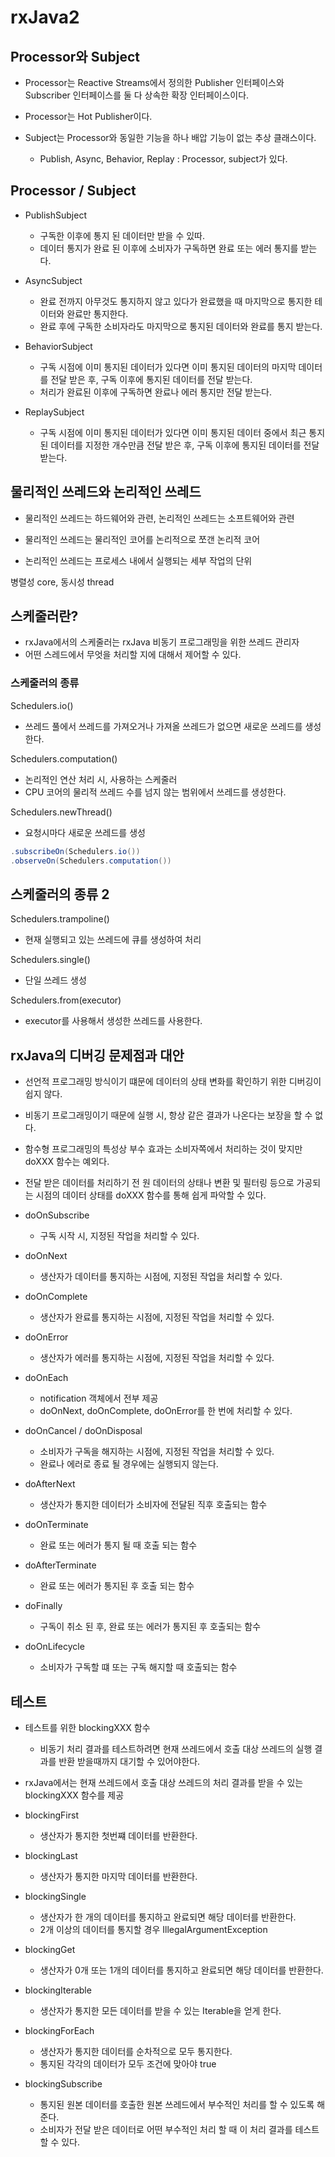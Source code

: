 # rxJava2


## Processor와 Subject

- Processor는 Reactive Streams에서 정의한 Publisher 인터페이스와 Subscriber 인터페이스를 둘 다 상속한 확장 인터페이스이다.
- Processor는 Hot Publisher이다.

- Subject는 Processor와 동일한 기능을 하나 배압 기능이 없는 추상 클래스이다.
    - Publish, Async, Behavior, Replay : Processor, subject가 있다.


## Processor / Subject

- PublishSubject
  - 구독한 이후에 통지 된 데이터만 받을 수 있따.
  - 데이터 통지가 완료 된 이후에 소비자가 구독하면 완료 또는 에러 통지를 받는다.
  
- AsyncSubject
  - 완료 전까지 아무것도 통지하지 않고 있다가 완료했을 때 마지막으로 통지한 테이터와 완료만 통지한다.
  - 완료 후에 구독한 소비자라도 마지막으로 통지된 데이터와 완료를 통지 받는다.

- BehaviorSubject
  - 구독 시점에 이미 통지된 데이터가 있다면 이미 통지된 데이터의 마지막 데이터를 전달 받은 후, 구독 이후에 통지된 데이터를 전달 받는다.
  - 처리가 완료된 이후에 구독하면 완료나 에러 통지만 전달 받는다.

- ReplaySubject
  - 구독 시점에 이미 통지된 데이터가 있다면 이미 통지된 데이터 중에서 최근 통지된 데이터를 지정한 개수만큼 전달 받은 후, 구독 이후에 통지된 데이터를 전달 받는다.


## 물리적인 쓰레드와 논리적인 쓰레드

- 물리적인 쓰레드는 하드웨어와 관련, 논리적인 쓰레드는 소프트웨어와 관련
- 물리적인 쓰레드는 물리적인 코어를 논리적으로 쪼갠 논리적 코어

- 논리적인 쓰레드는 프로세스 내에서 실행되는 세부 작업의 단위

병렬성 core, 동시성 thread


## 스케줄러란?
- rxJava에서의 스케줄러는 rxJava 비동기 프로그래밍을 위한 쓰레드 관리자
- 어떤 스레드에서 무엇을 처리할 지에 대해서 제어할 수 있다.

### 스케줄러의 종류
Schedulers.io()
- 쓰레드 풀에서 쓰레드를 가져오거나 가져올 쓰레드가 없으면 새로운 쓰레드를 생성한다.

Schedulers.computation()
- 논리적인 연산 처리 시, 사용하는 스케줄러
- CPU 코어의 물리적 쓰레드 수를 넘지 않는 범위에서 쓰레드를 생성한다.

Schedulers.newThread()
- 요청시마다 새로운 쓰레드를 생성

```java
.subscribeOn(Schedulers.io())
.observeOn(Schedulers.computation())
```

## 스케줄러의 종류 2
Schedulers.trampoline()
- 현재 실행되고 있는 쓰레드에 큐를 생성하여 처리

Schedulers.single()
- 단일 쓰레드 생성

Schedulers.from(executor)
- executor를 사용해서 생성한 쓰레드를 사용한다.


## rxJava의 디버깅 문제점과 대안

- 선언적 프로그래밍 방식이기 떄문에 데이터의 상태 변화를 확인하기 위한 디버깅이 쉽지 않다.
- 비동기 프로그래밍이기 때문에 실행 시, 항상 같은 결과가 나온다는 보장을 할 수 없다.
- 함수형 프로그래밍의 특성상 부수 효과는 소비자쪽에서 처리하는 것이 맞지만 doXXX 함수는 예외다.
- 전달 받은 데이터를 처리하기 전 원 데이터의 상태나 변환 및 필터링 등으로 가공되는 시점의 데이터 상태를 doXXX 함수를 통해 쉽게 파악할 수 있다.

- doOnSubscribe
  - 구독 시작 시, 지정된 작업을 처리할 수 있다.

- doOnNext
  - 생산자가 데이터를 통지하는 시점에, 지정된 작업을 처리할 수 있다.
  
- doOnComplete
  - 생산자가 완료를 통지하는 시점에, 지정된 작업을 처리할 수 있다.

- doOnError
  - 생산자가 에러를 통지하는 시점에, 지정된 작업을 처리할 수 있다.

- doOnEach
  - notification 객체에서 전부 제공
  - doOnNext, doOnComplete, doOnError를 한 번에 처리할 수 있다.

- doOnCancel / doOnDisposal
  - 소비자가 구독을 해지하는 시점에, 지정된 작업을 처리할 수 있다.
  - 완료나 에러로 종료 될 경우에는 실행되지 않는다.

- doAfterNext
  - 생산자가 통지한 데이터가 소비자에 전달된 직후 호출되는 함수

- doOnTerminate
  - 완료 또는 에러가 통지 될 때 호출 되는 함수

- doAfterTerminate
  - 완료 또는 에러가 통지된 후 호출 되는 함수

- doFinally
  - 구독이 취소 된 후, 완료 또는 에러가 통지된 후 호출되는 함수

- doOnLifecycle
  - 소비자가 구독할 떄 또는 구독 해지할 때 호출되는 함수


## 테스트

- 테스트를 위한 blockingXXX 함수
  - 비동기 처리 결과를 테스트하려면 현재 쓰레드에서 호출 대상 쓰레드의 실행 결과를 반환 받을때까지 대기할 수 있어야한다.
- rxJava에서는 현재 쓰레드에서 호출 대상 쓰레드의 처리 결과를 받을 수 있는 blockingXXX 함수를 제공


- blockingFirst
  - 생산자가 통지한 첫번쨰 데이터를 반환한다.

- blockingLast
  - 생산자가 통지한 마지막 데이터를 반환한다.

- blockingSingle
  - 생산자가 한 개의 데이터를 통지하고 완료되면 해당 데이터를 반환한다.
  - 2개 이상의 데이터를 통지할 경우 IllegalArgumentException

- blockingGet
  - 생산자가 0개 또는 1개의 데이터를 통지하고 완료되면 해당 데이터를 반환한다.

- blockingIterable
  - 생산자가 통지한 모든 데이터를 받을 수 있는 Iterable을 얻게 한다.

- blockingForEach
  - 생산자가 통지한 데이터를 순차적으로 모두 통지한다.
  - 통지된 각각의 데이터가 모두 조건에 맞아야 true

- blockingSubscribe
  - 통지된 원본 데이터를 호출한 원본 쓰레드에서 부수적인 처리를 할 수 있도록 해준다.
  - 소비자가 전달 받은 데이터로 어떤 부수적인 처리 할 때 이 처리 결과를 테스트 할 수 있다.